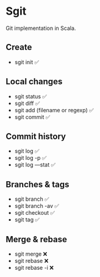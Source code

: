 # Sgit

Git implementation in Scala.
 

## Create


- sgit init ✅

## Local changes

- sgit status ✅
- sgit diff ✅
- sgit add (filename or regexp) ✅
- sgit commit ✅

## Commit history

- sgit log ✅
- sgit log -p ✅
- sgit log —stat ✅

## Branches & tags

- sgit branch ✅
- sgit branch -av ✅
- sgit checkout ✅
- sgit tag ✅

## Merge & rebase

- sgit merge ❌
- sgit rebase ❌
- sgit rebase -i ❌

